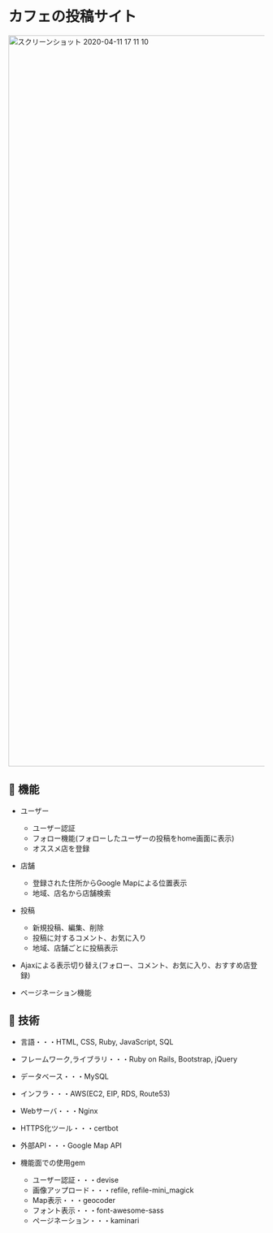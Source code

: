 # カフェの投稿サイト
<img width="1440" alt="スクリーンショット 2020-04-11 17 11 10" src="https://user-images.githubusercontent.com/48595835/79038836-85da7500-7c17-11ea-93f7-b842d416e21b.png">

## :green_book: 機能

* ユーザー
  * ユーザー認証
  * フォロー機能(フォローしたユーザーの投稿をhome画面に表示)
  * オススメ店を登録
  
* 店舗
  * 登録された住所からGoogle Mapによる位置表示
  * 地域、店名から店舗検索

* 投稿
  * 新規投稿、編集、削除
  * 投稿に対するコメント、お気に入り
  * 地域、店舗ごとに投稿表示  

* Ajaxによる表示切り替え(フォロー、コメント、お気に入り、おすすめ店登録)
* ページネーション機能

## :wrench: 技術

* 言語・・・HTML, CSS, Ruby, JavaScript, SQL

* フレームワーク,ライブラリ・・・Ruby on Rails, Bootstrap, jQuery

* データベース・・・MySQL

* インフラ・・・AWS(EC2, EIP, RDS, Route53)
  
* Webサーバ・・・Nginx

* HTTPS化ツール・・・certbot

* 外部API・・・Google Map API

* 機能面での使用gem 
  * ユーザー認証・・・devise
  * 画像アップロード・・・refile, refile-mini_magick
  * Map表示・・・geocoder
  * フォント表示・・・font-awesome-sass
  * ページネーション・・・kaminari
